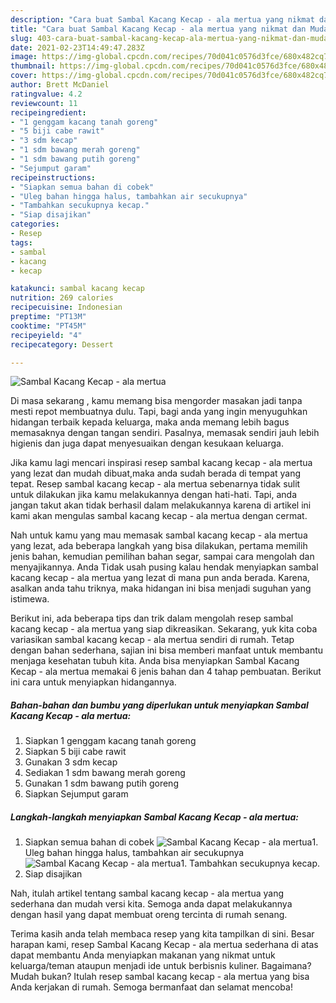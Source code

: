 ```yaml
---
description: "Cara buat Sambal Kacang Kecap - ala mertua yang nikmat dan Mudah Dibuat"
title: "Cara buat Sambal Kacang Kecap - ala mertua yang nikmat dan Mudah Dibuat"
slug: 403-cara-buat-sambal-kacang-kecap-ala-mertua-yang-nikmat-dan-mudah-dibuat
date: 2021-02-23T14:49:47.283Z
image: https://img-global.cpcdn.com/recipes/70d041c0576d3fce/680x482cq70/sambal-kacang-kecap-ala-mertua-foto-resep-utama.jpg
thumbnail: https://img-global.cpcdn.com/recipes/70d041c0576d3fce/680x482cq70/sambal-kacang-kecap-ala-mertua-foto-resep-utama.jpg
cover: https://img-global.cpcdn.com/recipes/70d041c0576d3fce/680x482cq70/sambal-kacang-kecap-ala-mertua-foto-resep-utama.jpg
author: Brett McDaniel
ratingvalue: 4.2
reviewcount: 11
recipeingredient:
- "1 genggam kacang tanah goreng"
- "5 biji cabe rawit"
- "3 sdm kecap"
- "1 sdm bawang merah goreng"
- "1 sdm bawang putih goreng"
- "Sejumput garam"
recipeinstructions:
- "Siapkan semua bahan di cobek"
- "Uleg bahan hingga halus, tambahkan air secukupnya"
- "Tambahkan secukupnya kecap."
- "Siap disajikan"
categories:
- Resep
tags:
- sambal
- kacang
- kecap

katakunci: sambal kacang kecap 
nutrition: 269 calories
recipecuisine: Indonesian
preptime: "PT13M"
cooktime: "PT45M"
recipeyield: "4"
recipecategory: Dessert

---
```



![Sambal Kacang Kecap - ala mertua](https://img-global.cpcdn.com/recipes/70d041c0576d3fce/680x482cq70/sambal-kacang-kecap-ala-mertua-foto-resep-utama.jpg)

Di masa  sekarang , kamu memang bisa mengorder masakan jadi tanpa mesti repot membuatnya dulu. Tapi, bagi anda yang ingin menyuguhkan hidangan terbaik kepada keluarga, maka anda memang lebih bagus memasaknya dengan tangan sendiri. Pasalnya, memasak sendiri jauh lebih higienis dan juga dapat menyesuaikan dengan kesukaan keluarga.

Jika kamu lagi mencari inspirasi resep sambal kacang kecap - ala mertua yang lezat dan mudah dibuat,maka anda sudah berada di tempat yang tepat. Resep sambal kacang kecap - ala mertua  sebenarnya tidak sulit untuk dilakukan jika kamu melakukannya dengan hati-hati. Tapi, anda jangan takut akan tidak berhasil dalam melakukannya 
karena di artikel ini kami akan mengulas sambal kacang kecap - ala mertua dengan cermat.  



Nah untuk kamu yang mau memasak sambal kacang kecap - ala mertua yang lezat, ada beberapa langkah yang bisa dilakukan, pertama memilih jenis bahan, kemudian pemilihan bahan segar, sampai cara mengolah dan menyajikannya. Anda Tidak usah pusing kalau hendak menyiapkan sambal kacang kecap - ala mertua yang lezat di mana pun anda berada. Karena, asalkan anda  tahu triknya, maka hidangan ini bisa menjadi suguhan yang istimewa.

Berikut ini, ada beberapa tips dan trik dalam mengolah resep sambal kacang kecap - ala mertua yang siap dikreasikan. Sekarang, yuk kita coba variasikan sambal kacang kecap - ala mertua sendiri di rumah. Tetap dengan bahan sederhana, sajian ini bisa memberi manfaat untuk membantu menjaga kesehatan tubuh kita. Anda bisa menyiapkan Sambal Kacang Kecap - ala mertua memakai 6 jenis bahan dan 4 tahap pembuatan. Berikut ini cara untuk menyiapkan hidangannya.

<!--inarticleads1-->

##### Bahan-bahan dan bumbu yang diperlukan untuk menyiapkan Sambal Kacang Kecap - ala mertua:

1. Siapkan 1 genggam kacang tanah goreng
1. Siapkan 5 biji cabe rawit
1. Gunakan 3 sdm kecap
1. Sediakan 1 sdm bawang merah goreng
1. Gunakan 1 sdm bawang putih goreng
1. Siapkan Sejumput garam




<!--inarticleads2-->

##### Langkah-langkah menyiapkan Sambal Kacang Kecap - ala mertua:

1. Siapkan semua bahan di cobek
<img src="https://img-global.cpcdn.com/steps/21010004c36617e0/160x128cq70/sambal-kacang-kecap-ala-mertua-langkah-memasak-1-foto.jpg" alt="Sambal Kacang Kecap - ala mertua">1. Uleg bahan hingga halus, tambahkan air secukupnya
<img src="https://img-global.cpcdn.com/steps/e736e7af914937bb/160x128cq70/sambal-kacang-kecap-ala-mertua-langkah-memasak-2-foto.jpg" alt="Sambal Kacang Kecap - ala mertua">1. Tambahkan secukupnya kecap.
1. Siap disajikan




Nah, itulah artikel tentang  sambal kacang kecap - ala mertua  yang sederhana dan mudah versi kita. Semoga anda dapat melakukannya dengan hasil yang dapat membuat oreng tercinta di rumah senang. 

Terima kasih anda telah membaca resep yang kita tampilkan di sini. Besar harapan kami, resep  Sambal Kacang Kecap - ala mertua sederhana di atas dapat membantu Anda menyiapkan makanan yang nikmat untuk keluarga/teman ataupun menjadi ide untuk berbisnis kuliner. Bagaimana? Mudah bukan? Itulah resep sambal kacang kecap - ala mertua yang bisa Anda kerjakan di rumah. Semoga bermanfaat dan selamat mencoba!

